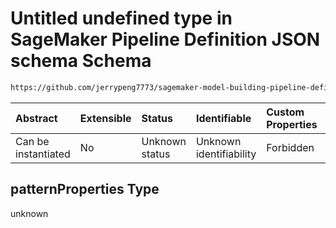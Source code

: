 # Untitled undefined type in SageMaker Pipeline Definition JSON schema Schema

```txt
https://github.com/jerrypeng7773/sagemaker-model-building-pipeline-definition-JSON-schema/schema/#/definitions/TrainingStep/properties/Arguments/properties/DebugHookConfig/properties/CollectionConfigurations/items/properties/CollectionParameters/patternProperties
```



| Abstract            | Extensible | Status         | Identifiable            | Custom Properties | Additional Properties | Access Restrictions | Defined In                                                                                           |
| :------------------ | :--------- | :------------- | :---------------------- | :---------------- | :-------------------- | :------------------ | :--------------------------------------------------------------------------------------------------- |
| Can be instantiated | No         | Unknown status | Unknown identifiability | Forbidden         | Allowed               | none                | [pipeline-definition.schema.json*](../../out/pipeline-definition.schema.json "open original schema") |

## patternProperties Type

unknown
